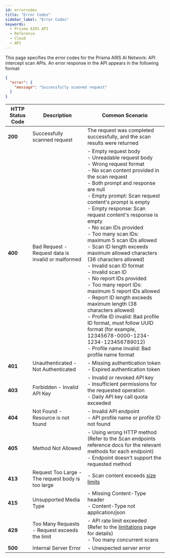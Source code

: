 ```yaml
---
id: errorcodes
title: "Error Codes"
sidebar_label: "Error Codes"
keywords:
  - Prisma AIRS API
  - Reference
  - Cloud
  - API
---
```


This page specifies the error codes for the Prisma AIRS AI Network: API intercept scan APIs.
An error response in the API appears in the following format:

```json
{
  "error": {
    "message": "Successfully scanned request"
  }
}
```

| HTTP Status Code | Description | Common Scenario |
|---|---|---|
| **200** | Successfully scanned request | The request was completed successfully, and the scan results were returned |
| **400** | Bad Request - Request data is invalid or malformed | - Empty request body<br>- Unreadable request body<br>- Wrong request format<br>- No scan content provided in the scan request<br>- Both prompt and response are null<br>- Empty prompt: Scan request content's prompt is empty<br>- Empty response: Scan request content's response is empty<br>- No scan IDs provided<br>- Too many scan IDs: maximum 5 scan IDs allowed<br>- Scan ID length exceeds maximum allowed characters (36 characters allowed)<br>- Invalid scan ID format<br>- Invalid scan ID<br>- No report IDs provided<br>- Too many report IDs: maximum 5 report IDs allowed<br>- Report ID length exceeds maximum length (38 characters allowed)<br>- Profile ID invalid: Bad profile ID format, must follow UUID format (for example, 12345678-0000-1234-1234-123456789012)<br>- Profile name invalid: Bad profile name format |
| **401** | Unauthenticated - Not Authenticated | - Missing authentication token<br>- Expired authentication token |
| **403** | Forbidden - Invalid API Key | - Invalid or revoked API key<br>- Insufficient permissions for the requested operation<br>- Daily API key call quota exceeded |
| **404** | Not Found - Resource is not found | - Invalid API endpoint<br>- API profile name or profile ID not found |
| **405** | Method Not Allowed | - Using wrong HTTP method (Refer to the Scan endpoints reference docs for the relevant methods for each endpoint)<br>- Endpoint doesn't support the requested method |
| **413** | Request Too Large - The request body is too large | - Scan content exceeds [size limits](https://pan.dev/prisma-airs/scan/api/) |
| **415** | Unsupported Media Type | - Missing Content-Type header<br>- Content-Type not application/json |
| **429** | Too Many Requests - Request exceeds the limit | - API rate limit exceeded (Refer to the [limitations](https://pan.dev/prisma-airs/scan/api/) page for details)<br>- Too many concurrent scans |
| **500** | Internal Server Error | - Unexpected server error |

